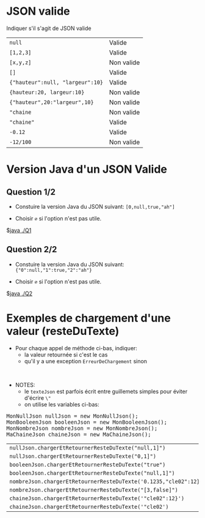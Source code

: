 <style>
pre > code {
    -webkit-touch-callout: text;
    -webkit-user-select: text;
    -khtml-user-select: text;
    -moz-user-select: text;
    -ms-user-select: text;
    user-select: text;
}
.pseudo {
    -webkit-touch-callout: text;
    -webkit-user-select: text;
    -khtml-user-select: text;
    -moz-user-select: text;
    -ms-user-select: text;
    user-select: text;
}
</style>


# JSON valide

Indiquer s'il s'agit de JSON valide

<table>
<tr>
<td><code>null</code></td>
<td>Valide</td>
</tr>

<tr>
<td><code>[1,2,3]</code></td>
<td>Valide</td>
</tr>

<tr>
<td><code>[x,y,z]</code></td>
<td>Non valide</td>
</tr>

<tr>
<td><code>[]</code></td>
<td>Valide</td>
</tr>

<tr>
<td><code>{"hauteur":null, "largeur":10}</code></td>
<td>Valide</td>
</tr>

<tr>
<td><code>{hauteur:20, largeur:10}</code></td>
<td>Non valide</td>
</tr>

<tr>
<td><code>{"hauteur",20:"largeur",10}</code></td>
<td>Non valide</td>
</tr>

<tr>
<td><code>"chaine</code></td>
<td>Non valide</td>
</tr>

<tr>
<td><code>"chaine"</code></td>
<td>Valide</td>
</tr>

<tr>
<td><code>-0.12</code></td>
<td>Valide</td>
</tr>

<tr>
<td><code>-12/100</code></td>
<td>Non valide</td>
</tr>


</table>

# Version Java d'un JSON Valide


## Question 1/2

* Constuire la version Java du JSON suivant: `[0,null,true,"ah"]`

* Choisir `∅` si l'option n'est pas utile.

$[java ./Q1]()

## Question 2/2

* Constuire la version Java du JSON suivant: `{"0":null,"1":true,"2":"ah"}`

* Choisir `∅` si l'option n'est pas utile.

$[java ./Q2]()

# Exemples de chargement d'une valeur (resteDuTexte)

* Pour chaque appel de méthode ci-bas, indiquer:
    * la valeur retournée si c'est le cas
    * qu'il y a une exception `ErreurDeChargement` sinon

<br>

* NOTES:
    * le `texteJson` est parfois écrit entre guillemets simples pour éviter d'écrire `\"`
    * on utilise les variables ci-bas:

<pre>
MonNullJson nullJson = new MonNullJson();
MonBooleenJson booleenJson = new MonBooleenJson();
MonNombreJson nombreJson = new MonNombreJson();
MaChaineJson chaineJson = new MaChaineJson();
</pre>

<table>

<tr>
<td><code>nullJson.chargerEtRetournerResteDuTexte("null,1]")</code></td>
<td><code>",1]"</code></td>
</tr>

<tr>
<td><code>nullJson.chargerEtRetournerResteDuTexte("0,1]")</code></td>
<td><code>ErreurDeChargement</code></td>
</tr>

<tr>
<td><code>booleenJson.chargerEtRetournerResteDuTexte("true")</code></td>
<td><code>""</code></td>
</tr>

<tr>
<td><code>booleenJson.chargerEtRetournerResteDuTexte("null,1]")</code></td>
<td><code>ErreurDeChargement</code></td>
</tr>

<tr>
<td><code>nombreJson.chargerEtRetournerResteDuTexte('0.1235,"cle02":12}')</code></td>
<td><code>',"cle02":12}'</code></td>
</tr>

<tr>
<td><code>nombreJson.chargerEtRetournerResteDuTexte("[3,false]")</code></td>
<td><code>ErreurDeChargement</code></td>
</tr>

<tr>
<td><code>chaineJson.chargerEtRetournerResteDuTexte('"cle02":12}')</code></td>
<td><code>":12}"</code></td>
</tr>

<tr>
<td><code>chaineJson.chargerEtRetournerResteDuTexte('"cle02')</code></td>
<td><code>ErreurDeChargement</code></td>
</tr>


</table>



